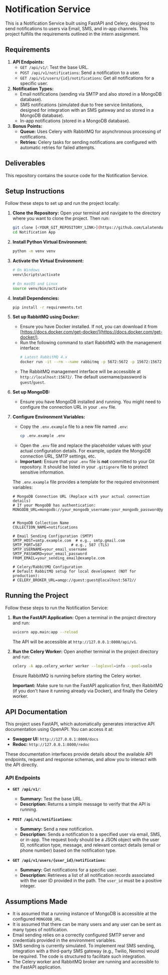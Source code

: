 # Notification Service

This is a Notification Service built using FastAPI and Celery, designed to send notifications to users via Email, SMS, and in-app channels. This project fulfills the requirements outlined in the intern assignment.

## Requirements

1.  **API Endpoints:**
    * `GET /api/v1/`: Test the base URL.
    * `POST /api/v1/notifications`: Send a notification to a user.
    * `GET /api/v1/users/{id}/notifications`: Get all notifications for a specific user.
2.  **Notification Types:**
    * Email notifications (sending via SMTP and also stored in a MongoDB database).
    * SMS notifications (simulated due to free service limitations, designed for integration with an SMS gateway and so stored in a MongoDB database).
    * In-app notifications (stored in a MongoDB database).
3.  **Bonus Points:**
    * **Queue:** Uses Celery with RabbitMQ for asynchronous processing of notifications.
    * **Retries:** Celery tasks for sending notifications are configured with automatic retries for failed attempts.

## Deliverables

This repository contains the source code for the Notification Service.

## Setup Instructions

Follow these steps to set up and run the project locally:

1.  **Clone the Repository:**
    Open your terminal and navigate to the directory where you want to clone the project. Then run:
    ```bash
    git clone [<YOUR_GIT_REPOSITORY_LINK>](https://github.com/LalatenduR/Notification App)
    cd Notification App
    ```

2.  **Install Python Virtual Environment:**
    ```bash
    python -m venv venv
    ```

3.  **Activate the Virtual Environment:**
    ```bash
    # On Windows
    venv\Scripts\activate

    # On macOS and Linux
    source venv/bin/activate
    ```

4.  **Install Dependencies:**
    ```bash
    pip install -r requirements.txt
    ```

5.  **Set up RabbitMQ using Docker:**
    * Ensure you have Docker installed. If not, you can download it from [https://docs.docker.com/get-docker/](https://docs.docker.com/get-docker/).
    * Run the following command to start RabbitMQ with the management interface:
        ```bash
        # Latest RabbitMQ 4.x
        docker run -it --rm --name rabbitmq -p 5672:5672 -p 15672:15672 rabbitmq:4-management
        ```
    * The RabbitMQ management interface will be accessible at `http://localhost:15672/`. The default username/password is `guest`/`guest`.

6.  **Set up MongoDB:**
    * Ensure you have MongoDB installed and running. You might need to configure the connection URL in your `.env` file.

7.  **Configure Environment Variables:**
    * Copy the `.env.example` file to a new file named `.env`:
        ```bash
        cp .env.example .env
        ```
    * Open the `.env` file and replace the placeholder values with your actual configuration details. For example, update the MongoDB connection URL, SMTP settings, etc.
    * **Important:** Ensure that your `.env` file is **not** committed to your Git repository. It should be listed in your `.gitignore` file to protect sensitive information.

    The `.env.example` file provides a template for the required environment variables:

    ```
    # MongoDB Connection URL (Replace with your actual connection details)
    # If your MongoDB has authentication:
    MONGODB_URL=mongodb://your_mongodb_username:your_mongodb_password@your_mongodb_host:your_mongodb_port/


    # MongoDB Collection Name
    COLLECTION_NAME=notifications

    # Email Sending Configuration (SMTP)
    SMTP_HOST=smtp.example.com  # e.g., smtp.gmail.com
    SMTP_PORT=587             # e.g., 587 (TLS) 
    SMTP_USERNAME=your_email_username
    SMTP_PASSWORD=your_email_password 
    FROM_EMAIL=your_sending_email@example.com

    # Celery/RabbitMQ Configuration 
    # Default RabbitMQ setup for local development (NOT for production):
    # CELERY_BROKER_URL=amqp://guest:guest@localhost:5672//
    ```

## Running the Project

Follow these steps to run the Notification Service:

1.  **Run the FastAPI Application:**
    Open a terminal in the project directory and run:
    ```bash
    uvicorn app.main:app --reload
    ```
    The API will be accessible at `http://127.0.0.1:8000/api/v1`.

2.  **Run the Celery Worker:**
    Open another terminal in the project directory and run:
    ```bash
    celery -A app.celery_worker worker --loglevel=info --pool=solo
    ```
    Ensure RabbitMQ is running before starting the Celery worker.

    **Important:** Make sure to run the FastAPI application first, then RabbitMQ (if you don't have it running already via Docker), and finally the Celery worker.

## API Documentation

This project uses FastAPI, which automatically generates interactive API documentation using OpenAPI. You can access it at:

* **Swagger UI:** `http://127.0.0.1:8000/docs`
* **Redoc:** `http://127.0.0.1:8000/redoc`

These documentation interfaces provide details about the available API endpoints, request and response schemas, and allow you to interact with the API directly.

### API Endpoints

* **`GET /api/v1/`**:
    * **Summary:** Test the base URL.
    * **Description:** Returns a simple message to verify that the API is running.

* **`POST /api/v1/notifications`**:
    * **Summary:** Send a new notification.
    * **Description:** Sends a notification to a specified user via email, SMS, or in-app. The request body should be a JSON object with the user ID, notification type, message, and relevant contact details (email or phone number) based on the notification type.

* **`GET /api/v1/users/{user_id}/notifications`**:
    * **Summary:** Get notifications for a specific user.
    * **Description:** Retrieves a list of all notification records associated with the user ID provided in the path. The `user_id` must be a positive integer.

## Assumptions Made

* It is assumed that a running instance of MongoDB is accessible at the configured `MONGODB_URL`.
* It is assumed that there can be many users and any user can be sent as many types of notification.
* Email sending relies on a correctly configured SMTP server and credentials provided in the environment variables.
* SMS sending is currently simulated. To implement real SMS sending, integration with a third-party SMS gateway (e.g., Twilio, Nexmo) would be required. The code is structured to facilitate such integration.
* The Celery worker and RabbitMQ broker are running and accessible to the FastAPI application.
